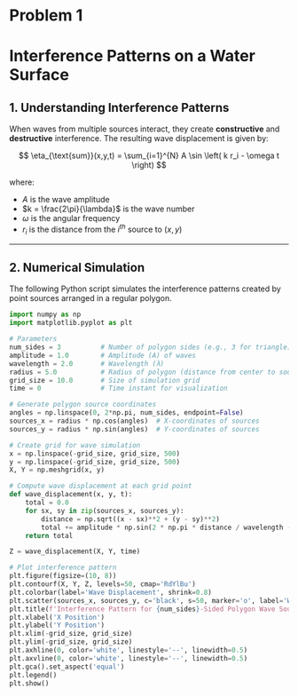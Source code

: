 # Problem 1
# **Interference Patterns on a Water Surface**

## **1. Understanding Interference Patterns**
When waves from multiple sources interact, they create **constructive** and **destructive** interference. The resulting wave displacement is given by:

$$
\eta_{\text{sum}}(x,y,t) = \sum_{i=1}^{N} A \sin \left( k r_i - \omega t \right)
$$

where:
- $A$ is the wave amplitude
- $k = \frac{2\pi}{\lambda}$ is the wave number
- $\omega$ is the angular frequency
- $r_i$ is the distance from the $i^{th}$ source to $(x,y)$

---

## **2. Numerical Simulation**
The following Python script simulates the interference patterns created by point sources arranged in a regular polygon.

```python
import numpy as np
import matplotlib.pyplot as plt

# Parameters
num_sides = 3          # Number of polygon sides (e.g., 3 for triangle)
amplitude = 1.0        # Amplitude (A) of waves
wavelength = 2.0       # Wavelength (λ)
radius = 5.0           # Radius of polygon (distance from center to sources)
grid_size = 10.0       # Size of simulation grid
time = 0               # Time instant for visualization

# Generate polygon source coordinates
angles = np.linspace(0, 2*np.pi, num_sides, endpoint=False)
sources_x = radius * np.cos(angles)  # X-coordinates of sources
sources_y = radius * np.sin(angles)  # Y-coordinates of sources

# Create grid for wave simulation
x = np.linspace(-grid_size, grid_size, 500)
y = np.linspace(-grid_size, grid_size, 500)
X, Y = np.meshgrid(x, y)

# Compute wave displacement at each grid point
def wave_displacement(x, y, t):
    total = 0.0
    for sx, sy in zip(sources_x, sources_y):
        distance = np.sqrt((x - sx)**2 + (y - sy)**2)
        total += amplitude * np.sin(2 * np.pi * distance / wavelength - t)
    return total

Z = wave_displacement(X, Y, time)

# Plot interference pattern
plt.figure(figsize=(10, 8))
plt.contourf(X, Y, Z, levels=50, cmap='RdYlBu')
plt.colorbar(label='Wave Displacement', shrink=0.8)
plt.scatter(sources_x, sources_y, c='black', s=50, marker='o', label='Wave Sources')
plt.title(f'Interference Pattern for {num_sides}-Sided Polygon Wave Sources')
plt.xlabel('X Position')
plt.ylabel('Y Position')
plt.xlim(-grid_size, grid_size)
plt.ylim(-grid_size, grid_size)
plt.axhline(0, color='white', linestyle='--', linewidth=0.5)
plt.axvline(0, color='white', linestyle='--', linewidth=0.5)
plt.gca().set_aspect('equal')
plt.legend()
plt.show()
```



